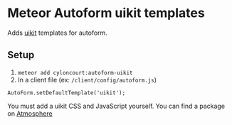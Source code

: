 Meteor Autoform uikit templates
=========================
Adds [uikit](http://getuikit.com/) templates for autoform.

## Setup

1. `meteor add cyloncourt:autoform-uikit`
2. In a client file (ex: `/client/config/autoform.js`)
  ```
  AutoForm.setDefaultTemplate('uikit');
  ```

You must add a uikit CSS and JavaScript yourself. You can find a package on [Atmosphere](https://atmospherejs.com)
